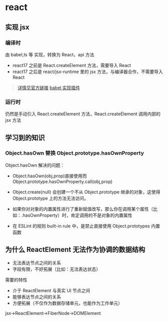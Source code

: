 # react

## 实现 jsx

### 编译时

由 babel,ts 等 实现，转换为 React，api 方法

- react17 之前是 React.createElement 方法，需要导入 React
- react17 之后是 react/jsx-runtime 里的 jsx 方法，与编译器合作，不需要导入 React

> [详情见官方链接](https://zh-hans.reactjs.org/blog/2020/09/22/introducing-the-new-jsx-transform.html)
> [babel 实现插件](https://babeljs.io/docs/en/babel-plugin-transform-react-jsx#docsNav)

### 运行时

仍然是手动引入 React.createElement 方法，React.createElement 调用内部的 jsx 方法

## 学习到的知识

### Object.hasOwn 替换 Object.prototype.hasOwnProperty

Object.hasOwn 解决的问题：

- Object.hasOwn(obj,prop)直接使用而 Object.prototype.hasOwnProperty.call(obj,prop)

- Object.create(null) 会创建一个不从 Object.prototype 继承的对象，这使得 Object.prototype 上的方法无法访问。

- 如果你对对象的内置属性进行了重新赋值改写，那么你在调用某个属性（比如：.hasOwnProperty）时，肯定调用的不是对象的内置属性

- 在 ESLint 的规则 built-in rule 中，是禁止直接使用 Object.prototypes 内置函数

## 为什么 ReactElement 无法作为协调的数据结构

- 无法表达节点之间的关系
- 字段有限，不好拓展（比如：无法表达状态）

需要的特性

- 介于 ReactElement 与真实 UI 节点之间
- 能够表达节点之间的关系
- 方便拓展（不仅作为数据存储单元，也能作为工作单元）

jsx->ReactElement->FiberNode->DOMElement
